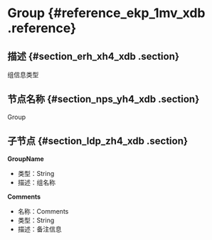 # Group {#reference_ekp_1mv_xdb .reference}

## 描述 {#section_erh_xh4_xdb .section}

组信息类型

## 节点名称 {#section_nps_yh4_xdb .section}

Group

## 子节点 {#section_ldp_zh4_xdb .section}

**GroupName**

-   类型：String
-   描述：组名称

**Comments**

-   名称：Comments
-   类型：String
-   描述：备注信息

